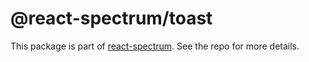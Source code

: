 # @react-spectrum/toast

This package is part of [react-spectrum](https://github.com/watheia/rsp-kit). See the repo for more details.
